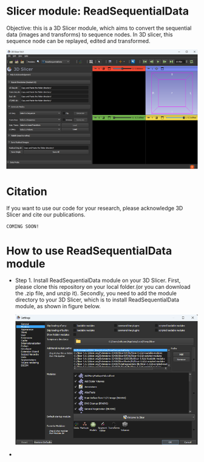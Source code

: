 # Slicer module: ReadSequentialData
Objective: this is a 3D Slicer module, which aims to convert the sequential data (images and transforms) to sequence nodes. In 3D slicer, this sequence node can be replayed, edited and transformed.

<p align="center"><img src="imgs/layout.png" width="700px"/></p>

# Citation
If you want to use our code for your research, please acknowledge 3D Slicer and cite our publications.
```
COMING SOON!
```

# How to use ReadSequentialData module
- Step 1. Install ReadSequentialData module on your 3D Slicer. First, please clone this repository on your local folder.(or you can download the .zip file, and unzip it). Secondly, you need to add the module directory to your 3D Slicer, which is to install ReadSequentialData module, as shown in figure below. <p align="center"><img src="imgs/module_installation.png" width="700px"/></p>
-  
